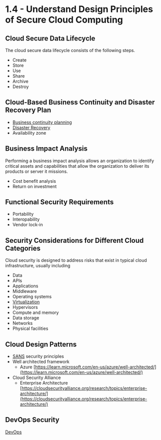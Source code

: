 # 1.4 - Understand Design Principles of Secure Cloud Computing

## Cloud Secure Data Lifecycle

The cloud secure data lifecycle consists of the following steps.
- Create
- Store
- Use
- Share
- Archive
- Destroy

## Cloud-Based Business Continuity and Disaster Recovery Plan

- [Business continuity planning](../../definitions/B.md#business-continuity-planning)
- [Disaster Recovery](../../definitions/D.md#disaster-recovery)
- Availability zone

## Business Impact Analysis

Performing a business impact analysis allows an organization to identify critical assets and capabilities that allow the organization to deliver its products or server it missions.

- Cost benefit analysis
- Return on investment

## Functional Security Requirements

- Portability
- Interopability
- Vendor lock-in

## Security Considerations for Different Cloud Categories

Cloud security is designed to address risks that exist in typical cloud infrastructure, usually including
- Data
- APIs
- Applications
- Middleware
- Operating systems
- [Virtualization](../../definitions/V.md#virtualization)
- Hypervisors
- Compute and memory
- Data storage
- Networks
- Physical facilities

## Cloud Design Patterns

- [SANS](https://www.sans.org/emea/) security principles
- Well architected framework
  - Azure [https://learn.microsoft.com/en-us/azure/well-architected/](https://learn.microsoft.com/en-us/azure/well-architected/)
- Cloud Security Alliance 
  - Enterprise Architecture [https://cloudsecurityalliance.org/research/topics/enterprise-architecture/](https://cloudsecurityalliance.org/research/topics/enterprise-architecture/)

## DevOps Security

[DevOps](../../definitions/D.md#devops)
